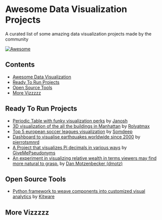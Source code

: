 # Awesome Data Visualization Projects

A curated list of some amazing data visualization projects made by the community

[![Awesome](https://awesome.re/badge.svg)](https://awesome.re)

## Contents

- [Awesome Data Visualization](#awesome-Data-Visualization-Projects)
- [Ready To Run Projects](#Ready-To-Run-Projects)
- [Open Source Tools](#Open-Source-Tools)
- [More Vizzzzz](#More-Vizzzzz)

## Ready To Run Projects

- [Periodic Table with funky visualization perks](https://github.com/janosh/elementari) by [Janosh](https://github.com/janosh)
- [3D visualization of the all the buildings in Manhattan](https://github.com/rolyatmax/nyc-buildings) by [Rolyatmax](https://github.com/rolyatmax)
- [Top 5 european soccer leagues visualization](https://github.com/somdeep/Statball) by [Somdeep](https://github.com/somdeep)
- [Dashboard to visualise earthquakes worldwide since 2000](https://github.com/pierrotsmnrd/earthquakes) by [pierrotsmnrd](https://github.com/pierrotsmnrd)
- [A Project that visualizes Pi decimals in various ways](https://github.com/GiveMePseudonyms/PiVisualisations) by [GiveMePseudonyms](https://github.com/GiveMePseudonyms)
- [An experiment in visualizing relative wealth in terms viewers may find more natural to grasp.](https://github.com/dmotz/GildedGauge) by [Dan Motzenbecker (dmotz)](https://github.com/dmotz)

## Open Source Tools

- [Python framework to weave components into customized visual analytics](https://github.com/Kitware/trame) by [Kitware](https://github.com/Kitware)

## More Vizzzzz
